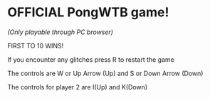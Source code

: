 # OFFICIAL PongWTB game!
*(Only playable through PC browser)*

FIRST TO 10 WINS!

If you encounter any glitches press R to restart the game

The controls are W or Up Arrow (Up) and S or Down Arrow (Down)

The controls for player 2 are I(Up) and K(Down)
